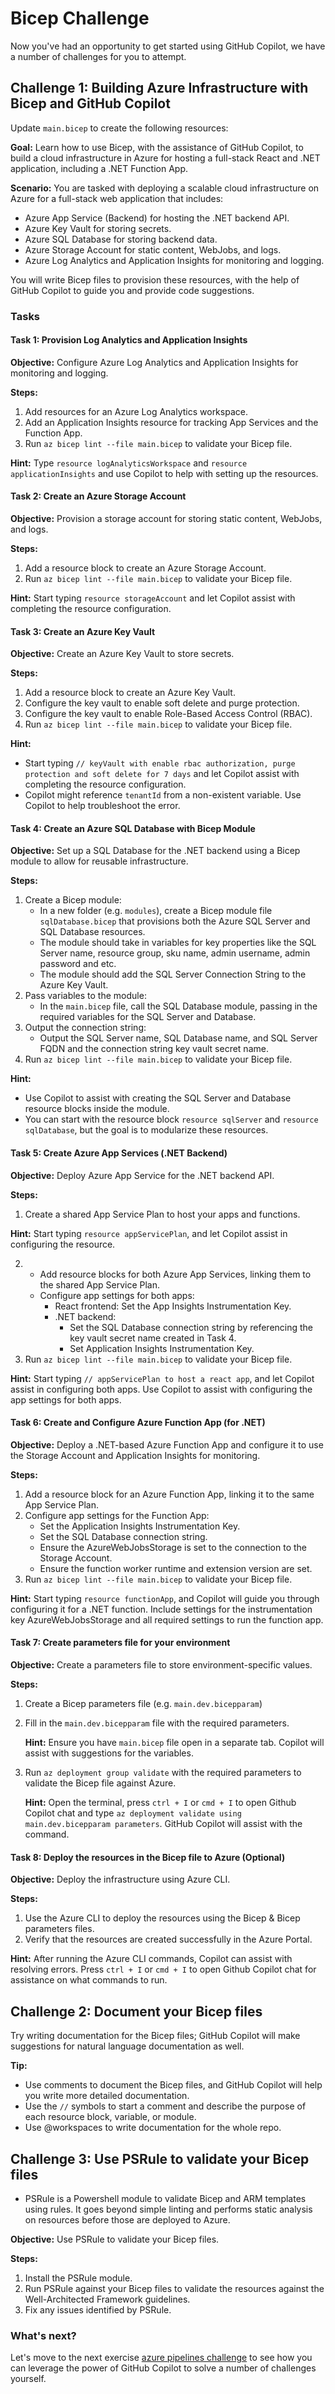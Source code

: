 # Bicep Challenge

Now you've had an opportunity to get started using GitHub Copilot, we have a number of challenges for you to attempt.

## Challenge 1: Building Azure Infrastructure with Bicep and GitHub Copilot

Update `main.bicep` to create the following resources:

**Goal:** Learn how to use Bicep, with the assistance of GitHub Copilot, to build a cloud infrastructure in Azure for hosting a full-stack React and .NET application, including a .NET Function App.

**Scenario:**
You are tasked with deploying a scalable cloud infrastructure on Azure for a full-stack web application that includes:

- Azure App Service (Backend) for hosting the .NET backend API.
- Azure Key Vault for storing secrets.
- Azure SQL Database for storing backend data.
- Azure Storage Account for static content, WebJobs, and logs.
- Azure Log Analytics and Application Insights for monitoring and logging.

You will write Bicep files to provision these resources, with the help of GitHub Copilot to guide you and provide code suggestions.

### Tasks

#### Task 1: Provision Log Analytics and Application Insights

**Objective:** Configure Azure Log Analytics and Application Insights for monitoring and logging.

**Steps:**

1. Add resources for an Azure Log Analytics workspace.
2. Add an Application Insights resource for tracking App Services and the Function App.
3. Run `az bicep lint --file main.bicep` to validate your Bicep file.

**Hint:** Type `resource logAnalyticsWorkspace` and `resource applicationInsights` and use Copilot to help with setting up the resources.

#### Task 2: Create an Azure Storage Account

**Objective:** Provision a storage account for storing static content, WebJobs, and logs.

**Steps:**

1. Add a resource block to create an Azure Storage Account.
2. Run `az bicep lint --file main.bicep` to validate your Bicep file.

**Hint:** Start typing `resource storageAccount` and let Copilot assist with completing the resource configuration.

#### Task 3: Create an Azure Key Vault

**Objective:** Create an Azure Key Vault to store secrets.

**Steps:**

1. Add a resource block to create an Azure Key Vault.
2. Configure the key vault to enable soft delete and purge protection.
3. Configure the key vault to enable Role-Based Access Control (RBAC).
4. Run `az bicep lint --file main.bicep` to validate your Bicep file.

**Hint:**

- Start typing `// keyVault with enable rbac authorization, purge protection and soft delete for 7 days` and let Copilot assist with completing the resource configuration.
- Copilot might reference `tenantId` from a non-existent variable. Use Copilot to help troubleshoot the error.

#### Task 4: Create an Azure SQL Database with Bicep Module

**Objective:** Set up a SQL Database for the .NET backend using a Bicep module to allow for reusable infrastructure.

**Steps:**

1. Create a Bicep module:
   - In a new folder (e.g. `modules`), create a Bicep module file `sqlDatabase.bicep` that provisions both the Azure SQL Server and SQL Database resources.
   - The module should take in variables for key properties like the SQL Server name, resource group, sku name, admin username, admin password and etc.
   - The module should add the SQL Server Connection String to the Azure Key Vault.
2. Pass variables to the module:
   - In the `main.bicep` file, call the SQL Database module, passing in the required variables for the SQL Server and Database.
3. Output the connection string:
   - Output the SQL Server name, SQL Database name, and SQL Server FQDN and the connection string key vault secret name.
4. Run `az bicep lint --file main.bicep` to validate your Bicep file.

**Hint:**

- Use Copilot to assist with creating the SQL Server and Database resource blocks inside the module.
- You can start with the resource block `resource sqlServer` and `resource sqlDatabase`, but the goal is to modularize these resources.

#### Task 5: Create Azure App Services (.NET Backend)

**Objective:** Deploy Azure App Service for the .NET backend API.

**Steps:**

1. Create a shared App Service Plan to host your apps and functions.

**Hint:** Start typing `resource appServicePlan`, and let Copilot assist in configuring the resource.

2.  - Add resource blocks for both Azure App Services, linking them to the shared App Service Plan.
    - Configure app settings for both apps:
      - React frontend: Set the App Insights Instrumentation Key.
      - .NET backend:
        - Set the SQL Database connection string by referencing the key vault secret name created in Task 4.
        - Set Application Insights Instrumentation Key.
3.  Run `az bicep lint --file main.bicep` to validate your Bicep file.

**Hint:** Start typing `// appServicePlan to host a react app`, and let Copilot assist in configuring both apps. Use Copilot to assist with configuring the app settings for both apps.

#### Task 6: Create and Configure Azure Function App (for .NET)

**Objective:** Deploy a .NET-based Azure Function App and configure it to use the Storage Account and Application Insights for monitoring.

**Steps:**

1. Add a resource block for an Azure Function App, linking it to the same App Service Plan.
2. Configure app settings for the Function App:
   - Set the Application Insights Instrumentation Key.
   - Set the SQL Database connection string.
   - Ensure the AzureWebJobsStorage is set to the connection to the Storage Account.
   - Ensure the function worker runtime and extension version are set.
3. Run `az bicep lint --file main.bicep` to validate your Bicep file.

**Hint:** Start typing `resource functionApp`, and Copilot will guide you through configuring it for a .NET function. Include settings for the instrumentation key AzureWebJobsStorage and all required settings to run the function app.

#### Task 7: Create parameters file for your environment

**Objective:** Create a parameters file to store environment-specific values.

**Steps:**

1. Create a Bicep parameters file (e.g. `main.dev.bicepparam`)
2. Fill in the `main.dev.bicepparam` file with the required parameters.

   **Hint:** Ensure you have `main.bicep` file open in a separate tab. Copilot will assist with suggestions for the variables.

3. Run `az deployment group validate` with the required parameters to validate the Bicep file against Azure.

   **Hint:** Open the terminal, press `ctrl + I` or `cmd + I` to open Github Copilot chat and type `az deployment validate using main.dev.bicepparam parameters`. GitHub Copilot will assist with the command.

#### Task 8: Deploy the resources in the Bicep file to Azure (Optional)

**Objective:** Deploy the infrastructure using Azure CLI.

**Steps:**

1. Use the Azure CLI to deploy the resources using the Bicep & Bicep parameters files.
2. Verify that the resources are created successfully in the Azure Portal.

**Hint:** After running the Azure CLI commands, Copilot can assist with resolving errors. Press `ctrl + I` or `cmd + I` to open Github Copilot chat for assistance on what commands to run.

## Challenge 2: Document your Bicep files

Try writing documentation for the Bicep files; GitHub Copilot will make suggestions for natural language documentation as well.

**Tip:**

- Use comments to document the Bicep files, and GitHub Copilot will help you write more detailed documentation.
- Use the `//` symbols to start a comment and describe the purpose of each resource block, variable, or module.
- Use @workspaces to write documentation for the whole repo.

## Challenge 3: Use PSRule to validate your Bicep files

- PSRule is a Powershell module to validate Bicep and ARM templates using rules. It goes beyond simple linting and performs static analysis on resources before those are deployed to Azure.

**Objective:** Use PSRule to validate your Bicep files.

**Steps:**

1. Install the PSRule module.
2. Run PSRule against your Bicep files to validate the resources against the Well-Architected Framework guidelines.
3. Fix any issues identified by PSRule.

### What's next?

Let's move to the next exercise [azure pipelines challenge](<./4. azure pipelines challenge.md>) to see how you can leverage the power of GitHub Copilot to solve a number of challenges yourself.
